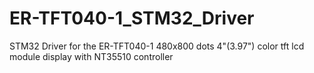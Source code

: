 # ER-TFT040-1_STM32_Driver
STM32 Driver for the ER-TFT040-1 480x800 dots 4"(3.97") color tft lcd module display with NT35510 controller
